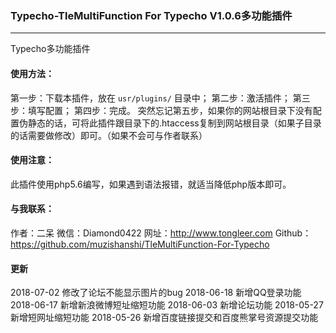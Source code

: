 ### Typecho-TleMultiFunction For Typecho V1.0.6多功能插件
---

Typecho多功能插件

#### 使用方法：
第一步：下载本插件，放在 `usr/plugins/` 目录中；
第二步：激活插件；
第三步：填写配置；
第四步：完成。
突然忘记第五步，如果你的网站根目录下没有配置伪静态的话，可将此插件跟目录下的.htaccess复制到网站根目录（如果子目录的话需要做修改）即可。（如果不会可与作者联系）

#### 使用注意：
此插件使用php5.6编写，如果遇到语法报错，就适当降低php版本即可。

#### 与我联系：
作者：二呆
微信：Diamond0422
网址：http://www.tongleer.com
Github：https://github.com/muzishanshi/TleMultiFunction-For-Typecho

#### 更新
2018-07-02 修改了论坛不能显示图片的bug
2018-06-18 新增QQ登录功能
2018-06-17 新增新浪微博短址缩短功能
2018-06-03 新增论坛功能
2018-05-27 新增短网址缩短功能
2018-05-26 新增百度链接提交和百度熊掌号资源提交功能